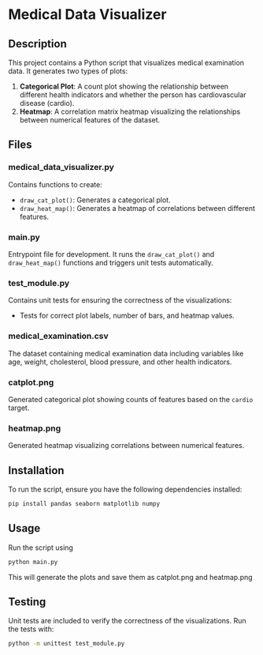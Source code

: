 # Medical Data Visualizer

## Description
This project contains a Python script that visualizes medical examination data. It generates two types of plots:

1. **Categorical Plot**: A count plot showing the relationship between different health indicators and whether the person has cardiovascular disease (cardio).
2. **Heatmap**: A correlation matrix heatmap visualizing the relationships between numerical features of the dataset.

## Files

### medical_data_visualizer.py
Contains functions to create:
- `draw_cat_plot()`: Generates a categorical plot.
- `draw_heat_map()`: Generates a heatmap of correlations between different features.

### main.py
Entrypoint file for development. It runs the `draw_cat_plot()` and `draw_heat_map()` functions and triggers unit tests automatically.

### test_module.py
Contains unit tests for ensuring the correctness of the visualizations:
- Tests for correct plot labels, number of bars, and heatmap values.

### medical_examination.csv
The dataset containing medical examination data including variables like age, weight, cholesterol, blood pressure, and other health indicators.

### catplot.png
Generated categorical plot showing counts of features based on the `cardio` target.

### heatmap.png
Generated heatmap visualizing correlations between numerical features.

## Installation
To run the script, ensure you have the following dependencies installed:
```bash
pip install pandas seaborn matplotlib numpy
```
## Usage
Run the script using
```bash
python main.py
```
This will generate the plots and save them as catplot.png and heatmap.png

## Testing
Unit tests are included to verify the correctness of the visualizations. Run the tests with:
```bash
python -m unittest test_module.py
```
